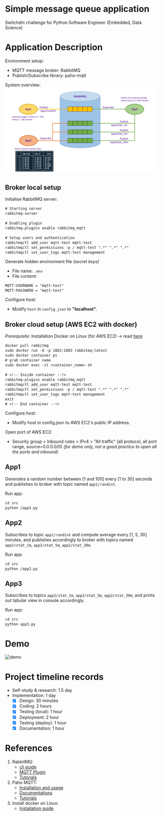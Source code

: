 # Simple message queue application
Switchdin challenge for Python Software Engineer (Embedded, Data Science)

# Application Description

Environment setup:
* MQTT message broker: RabbitMQ
* Publish/Subscribe library: paho-mqtt

System overview:
![System overview](figures/system_overview.png)

## Broker local setup
Initialise RabbitMQ server:
```
# Starting server
rabbitmq-server

# Enabling plugin
rabbitmq-plugins enable rabbitmq_mqtt

# Setup users and authentication
rabbitmqctl add_user mqtt-test mqtt-test
rabbitmqctl set_permissions -p / mqtt-test ".*" ".*" ".*"
rabbitmqctl set_user_tags mqtt-test management
```

Generate hidden environment file *(secret keys)*
* File name: `.env`
* File content:
```
MQTT-USERNAME = "mqtt-test"
MQTT-PASSWORD = "mqtt-test"
```

Configure host:
* Modify `host` in `config.json` to **"localhost"**.

## Broker cloud setup (AWS EC2 with docker)

*Prerequisite*: Installation Docker on Linux (for AWS EC2) -> read [here](https://docs.docker.com/engine/install/ubuntu/)

```
docker pull rabbitmq
sudo docker run -d -p 1883:1883 rabbitmq:latest
sudo docker container ps
# grab container name
sudo docker exec -it <container_name> sh

# <!-- Inside container --!>
rabbitmq-plugins enable rabbitmq_mqtt
rabbitmqctl add_user mqtt-test mqtt-test
rabbitmqctl set_permissions -p / mqtt-test ".*" ".*" ".*"
rabbitmqctl set_user_tags mqtt-test management
exit
# <!-- End container --!>
```

Configure host:
* Modify host in config.json to AWS EC2's public IP address.

Open port of AWS EC2:
* Security group > Inbound rules > IPv4 > "All traffic" (all protocol, all port range, source=0.0.0.0/0) *(for demo only, not a good practice to open all the ports and inbound)*


## App1
Generates a random number between [1 and 100] every [1 to 30] seconds and publishes to broker with topic named `app1/randint`.

Run app:
```
cd src
python /app1.py
```
## App2
Subscribes to topic `app1/randint` and compute average every [1, 5, 30] minutes,
and publishes accordingly to broker with topics named `app2/stat_1m`, `app2/stat_5m`, `app2/stat_30m`.

Run app:
```
cd src
python /app2.py
```

## App3
Subscribes to topics `app2/stat_1m`, `app2/stat_5m`, `app2/stat_30m`, and prints out tabular view in console accordingly.

Run app:
```
cd src
python app3.py
```

# Demo
![demo](figures/demo.gif)

# Project timeline records
* Self-study & research: 1.5 day
* Implementation: 1 day
    * [x] Design: 30 minutes
    * [x] Coding: 2 hours
    * [x] Testing (local): 1 hour
    * [x] Deployment: 2 hour
    * [x] Testing (deploy): 1 hour
    * [x] Documentation: 1 hour

# References
1. RabbitMQ:
    * [cli guide](https://www.rabbitmq.com/cli.html)
    * [MQTT Plugin](https://www.rabbitmq.com/mqtt.html)
    * [Tutorials](https://www.rabbitmq.com/getstarted.html)
2. Paho MQTT:
    * [Installation and usage](https://pypi.org/project/paho-mqtt/)
    * [Documentations](https://www.eclipse.org/paho/index.php?page=clients/python/docs/index.php)
    * [Tutorials](http://www.steves-internet-guide.com/into-mqtt-python-client/)
3. Install docker on Linux:
    * [Installation guide](https://docs.docker.com/engine/install/ubuntu/)
